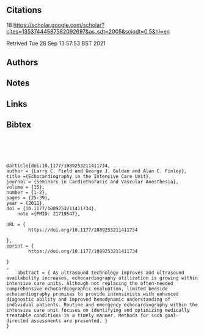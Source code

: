 # 
## Citations
18
https://scholar.google.com/scholar?cites=13537444587582092697&as_sdt=2005&sciodt=0,5&hl=en

Retrived
Tue 28 Sep 13:57:53 BST 2021

## Authors 

## Notes

## Links 

## Bibtex 

```





@article{doi:10.1177/1089253211411734,
author = {Larry C. Field and George J. Guldan and Alan C. Finley},
title ={Echocardiography in the Intensive Care Unit},
journal = {Seminars in Cardiothoracic and Vascular Anesthesia},
volume = {15},
number = {1-2},
pages = {25-39},
year = {2011},
doi = {10.1177/1089253211411734},
    note ={PMID: 21719547},

URL = { 
        https://doi.org/10.1177/1089253211411734
    
},
eprint = { 
        https://doi.org/10.1177/1089253211411734
    
}
,
    abstract = { As ultrasound technology improves and ultrasound availability increases, echocardiography utilization is growing within intensive care units. Although not replacing the often-needed comprehensive echocardiographic evaluation, limited bedside echocardiography promises to provide intensivists with enhanced diagnostic ability and improved hemodynamic understanding of individual patients. Routine and emergency echocardiography within the intensive care unit focuses on identifying and optimizing medically treatable conditions in a timely manner. Methods for such goal-directed assessments are presented. }
}

```

